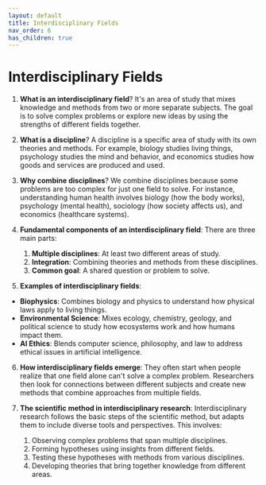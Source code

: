 ```yaml
---
layout: default
title: Interdisciplinary Fields
nav_order: 6
has_children: true
---
```

# **Interdisciplinary Fields**

1. **What is an interdisciplinary field**? It's an area of study that mixes knowledge and methods from two or more separate subjects. The goal is to solve complex problems or explore new ideas by using the strengths of different fields together.

2. **What is a discipline**? A discipline is a specific area of study with its own theories and methods. For example, biology studies living things, psychology studies the mind and behavior, and economics studies how goods and services are produced and used.

3. **Why combine disciplines**? We combine disciplines because some problems are too complex for just one field to solve. For instance, understanding human health involves biology (how the body works), psychology (mental health), sociology (how society affects us), and economics (healthcare systems).

4. **Fundamental components of an interdisciplinary field**: There are three main parts:
    1. **Multiple disciplines**: At least two different areas of study.
    2. **Integration**: Combining theories and methods from these disciplines.
    3. **Common goal**: A shared question or problem to solve.

5. **Examples of interdisciplinary fields**:
- **Biophysics**: Combines biology and physics to understand how physical laws apply to living things.
- **Environmental Science**: Mixes ecology, chemistry, geology, and political science to study how ecosystems work and how humans impact them.
- **AI Ethics**: Blends computer science, philosophy, and law to address ethical issues in artificial intelligence.

6. **How interdisciplinary fields emerge**: They often start when people realize that one field alone can't solve a complex problem. Researchers then look for connections between different subjects and create new methods that combine approaches from multiple fields.

7. **The scientific method in interdisciplinary research**: Interdisciplinary research follows the basic steps of the scientific method, but adapts them to include diverse tools and perspectives. This involves:
    1. Observing complex problems that span multiple disciplines.
    2. Forming hypotheses using insights from different fields.
    3. Testing these hypotheses with methods from various disciplines.
    4. Developing theories that bring together knowledge from different areas.

